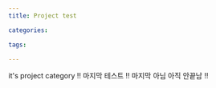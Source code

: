 ```yaml
---
title: Project test

categories:

tags:
  
---
```




it's project category !! 마지막 테스트 !! 마지막 아님 아직 안끝남 !!

